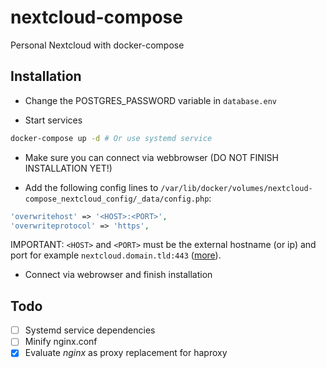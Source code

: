# nextcloud-compose

Personal Nextcloud with docker-compose

## Installation

- Change the POSTGRES_PASSWORD variable in `database.env`

- Start services

```bash
docker-compose up -d # Or use systemd service
```

- Make sure you can connect via webbrowser (DO NOT FINISH INSTALLATION YET!)

- Add the following config lines to `/var/lib/docker/volumes/nextcloud-compose_nextcloud_config/_data/config.php`:

```php
'overwritehost' => '<HOST>:<PORT>',
'overwriteprotocol' => 'https',
```

IMPORTANT: `<HOST>` and `<PORT>` must be the external hostname (or ip) and port for example `nextcloud.domain.tld:443` ([more](https://docs.nextcloud.com/server/17/admin_manual/configuration_server/reverse_proxy_configuration.html)).

- Connect via webrowser and finish installation

## Todo

- [ ] Systemd service dependencies
- [ ] Minify nginx.conf
- [x] Evaluate _nginx_ as proxy replacement for haproxy
